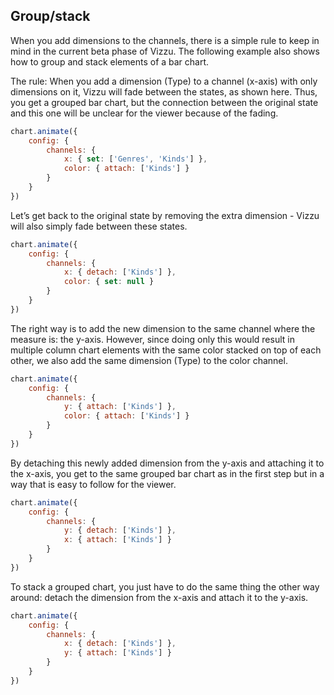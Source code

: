 ## Group/stack

When you add dimensions to the channels, there is a simple rule to keep in mind 
in the current beta phase of Vizzu. The following example also shows how to 
group and stack elements of a bar chart.

The rule: When you add a dimension (Type) to a channel (x-axis) with only dimensions on 
it, Vizzu will fade between the states, as shown here. Thus, you get a grouped 
bar chart, but the connection between the original state and this one will be 
unclear for the viewer because of the fading.

```javascript { "title": "The wrong way means no animation " }
chart.animate({
	config: {
		channels: {
			x: { set: ['Genres', 'Kinds'] },
			color: { attach: ['Kinds'] }
		}
	}
})
```

Let’s get back to the original state by removing the extra dimension - Vizzu 
will also simply fade between these states.

```javascript { "title": "Let's get back to where we were " }
chart.animate({
	config: {
		channels: {
			x: { detach: ['Kinds'] },
			color: { set: null }
		}
	}
})
```

The right way is to add the new dimension to the same channel where the measure 
is: the y-axis. However, since doing only this would result in multiple column 
chart elements with the same color stacked on top of each other, we also add the 
same dimension (Type) to the color channel.

```javascript { "title": "The right way: add to the same channel where the measure is " }
chart.animate({
	config: {
		channels: {
			y: { attach: ['Kinds'] },
			color: { attach: ['Kinds'] }
		}
	}
})
```

By detaching this newly added dimension from the y-axis and attaching it to the 
x-axis, you get to the same grouped bar chart as in the first step but in a way 
that is easy to follow for the viewer.

```javascript { "title": "...then you can add it to another channel = group elements..." }
chart.animate({
	config: {
		channels: {
			y: { detach: ['Kinds'] },
			x: { attach: ['Kinds'] }
		}
	}
})
```

To stack a grouped chart, you just have to do the same thing the other way 
around: detach the dimension from the x-axis and attach it to the y-axis.

```javascript { "title": "...doing it the other way is how you stack your chart " }
chart.animate({
	config: {
		channels: {
			x: { detach: ['Kinds'] },
			y: { attach: ['Kinds'] }
		}
	}
})
```
